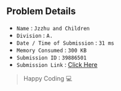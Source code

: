 ## Problem Details 
 
- `Name`                      : `Jzzhu and Children`
- `Division`                  : `A.`
- `Date / Time of Submission` : `31 ms`
- `Memory Consumed`           : `300 KB`
- `Submission ID`             : `39886501`
- `Submission Link`           : [Click Here](http://codeforces.com/contest/450/submission/39886501)

> Happy Coding   :computer: